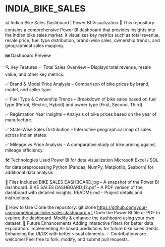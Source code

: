 # INDIA_BIKE_SALES
📊 Indian Bike Sales Dashboard | Power BI Visualization 🚀
This repository contains a comprehensive Power BI dashboard that provides insights into the Indian bike sales market. It visualizes key metrics such as total revenue, resale price, fuel type distribution, brand-wise sales, ownership trends, and geographical sales mapping.

🖼️ Dashboard Preview

🔍 Key Features
✅ Total Sales Overview – Displays total revenue, resale value, and other key metrics.

✅ Brand & Model Price Analysis – Comparison of bike prices by brand, model, and seller type.

✅ Fuel Type & Ownership Trends – Breakdown of bike sales based on fuel type (Petrol, Electric, Hybrid) and owner type (First, Second, Third).

✅ Registration Year Insights – Analysis of bike prices based on the year of manufacture.

✅ State-Wise Sales Distribution – Interactive geographical map of sales across Indian states.

✅ Mileage vs Price Analysis – A comparative study of bike pricing against mileage efficiency.

🛠️ Technologies Used
Power BI for data visualization
Microsoft Excel / SQL for data preprocessing
Python (Pandas, NumPy, Matplotlib, Seaborn) for additional data analysis

📂 Files Included
BIKE SALES DASHBOARD.jpg – A snapshot of the Power BI dashboard.
BIKE SALES DASHBOARD_12.pdf – A PDF version of the dashboard with detailed insights.
README.md – Project details and instructions.

🚀 How to Use
Clone the repository:
git clone https://github.com/your-username/indian-bike-sales-dashboard.git
Open the Power BI file or PDF to explore the dashboard.
Modify & enhance the dashboard using your own dataset.
📌 Future Enhancements
Adding interactive filters for better data exploration.
Implementing AI-based predictions for future bike sales trends.
Enhancing the UI/UX with better visual elements.
💡 Contributions are welcome! Feel free to fork, modify, and submit pull requests.
